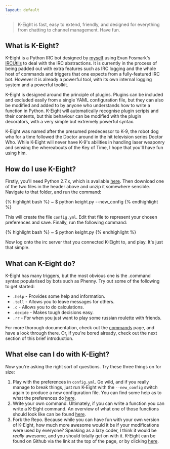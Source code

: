 ```yaml
---
layout: default
---
```


> K-Eight is fast, easy to extend, friendly, and designed for everything from chatting to channel management.
> Have fun.

## What is K-Eight?
K-Eight is a Python IRC bot designed by [myself][johz] using Evan Fosmark's [IRCUtils][ircutils] to deal with the IRC abstractions.  It is currently in the process of being padded out with extra features such as IRC logging and the whole host of commands and triggers that one expects from a fully-featured IRC bot.  However it is already a powerful tool, with its own internal logging system and a powerful toolkit.

K-Eight is designed around the principle of plugins.  Plugins can be included and excluded easily from a single YAML configuration file, but they can also be modified and added to by anyone who understands how to write a function in Python.  K-Eight will automatically recognise plugin scripts and their contents, but this behaviour can be modified with the plugin decorators, with a very simple but extremely powerful syntax.

K-Eight was named after the presumed predecessor to K-9, the robot dog who for a time followed the Doctor around in the hit television series Doctor Who.  While K-Eight will never have K-9's abilities in handling laser weaponry and sensing the whereabouts of the Key of Time, I hope that you'll have fun using him.

[johz]: <http://johz.wordpress.com>
[ircutils]: <http://dev.guardedcode.com/projects/ircutils/>

## How do I use K-Eight?
Firstly, you'll need Python 2.7.x, which is available [here][pydownload].  Then download one of the two files in the header above and unzip it somewhere sensible.  Navigate to that folder, and run the command:

{% highlight bash %}
~ $ python keight.py --new_config
{% endhighlight %}

This will create the file `config.yml`.  Edit that file to represent your chosen preferences and save.  Finally, run the following command:

{% highlight bash %}
~ $ python keight.py
{% endhighlight %}
    
Now log onto the irc server that you connected K-Eight to, and play.  It's just that simple.

[pydownload]: <http://www.python.org/getit/releases/2.7.4/#download>

## What can K-Eight do?
K-Eight has many triggers, but the most obvious one is the .command syntax popularised by bots such as Phenny.  Try out some of the following to get started:

* `.help` - Provides some help and information.
* `.tell` - Allows you to leave messages for others.
* `.c` - Allows you to do calculations.
* `.decide` - Makes tough decisions easy.
* `.rr` - For when you just want to play some russian roulette with friends.

For more thorough documentation, check out the [commands][] page, and have a look through there.  Or, if you're bored already, check out the next section of this brief introduction.

[commands]: </commands>

## What else can I do with K-Eight?
Now you're asking the right sort of questions.  Try these three things on for size:
1. Play with the preferences in `config.yml`.  Go wild, and if you really manage to break things, just run K-Eight with the `--new_config` switch again to produce a new configuration file.  You can find some help as to what the preferences do [here][preferences].
2. Write your own command.  Ultimately, if you can write a function you can write a K-Eight command.  An overview of what one of those functions should look like can be found [here][commandtutorial].
3. Fork the Repo.  Because while you can have fun with your own version of K-Eight, how much more awesome would it be if your modifications were used by everyone?  Speaking as a lazy coder, I think it would be *really* awesome, and you should totally get on with it.  K-Eight can be found on Github via the link at the top of the page, or by clicking [here][github].

[preferences]: </preferences>
[commandtutorial]: </tutorial>
[github]: <https://github.com/MrJohz/K-Eight>